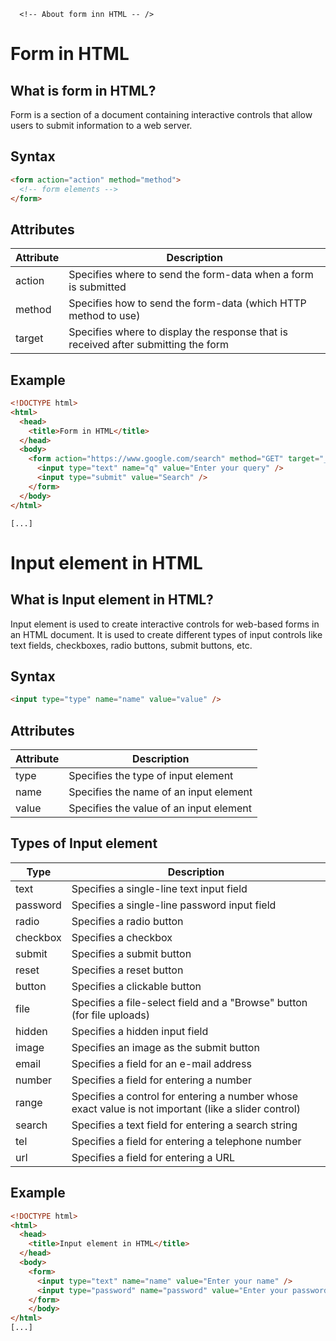       <!-- About form inn HTML -- />

# Form in HTML

## What is form in HTML?

Form is a section of a document containing interactive controls that allow users to submit information to a web server.

## Syntax

```html
<form action="action" method="method">
  <!-- form elements -->
</form>
```

## Attributes

| Attribute | Description                                                                 |
| --------- | --------------------------------------------------------------------------- |
| action    | Specifies where to send the form-data when a form is submitted              |
| method    | Specifies how to send the form-data (which HTTP method to use)              |
| target    | Specifies where to display the response that is received after submitting the form |

## Example

````html
<!DOCTYPE html>
<html>
  <head>
    <title>Form in HTML</title>
  </head>
  <body>
    <form action="https://www.google.com/search" method="GET" target="_blank">
      <input type="text" name="q" value="Enter your query" />
      <input type="submit" value="Search" />
    </form>
  </body>
</html>
````
````
[...]
````


<!-- About Input element in HTML -->

# Input element in HTML

## What is Input element in HTML?

Input element is used to create interactive controls for web-based forms in an HTML document. It is used to create different types of input controls like text fields, checkboxes, radio buttons, submit buttons, etc.

## Syntax

```html
<input type="type" name="name" value="value" />
```

## Attributes

| Attribute | Description                             |
| --------- | --------------------------------------- |
| type      | Specifies the type of input element     |
| name      | Specifies the name of an input element  |
| value     | Specifies the value of an input element |

## Types of Input element

| Type     | Description                                                                                          |
| -------- | ---------------------------------------------------------------------------------------------------- |
| text     | Specifies a single-line text input field                                                             |
| password | Specifies a single-line password input field                                                         |
| radio    | Specifies a radio button                                                                             |
| checkbox | Specifies a checkbox                                                                                 |
| submit   | Specifies a submit button                                                                            |
| reset    | Specifies a reset button                                                                             |
| button   | Specifies a clickable button                                                                         |
| file     | Specifies a file-select field and a "Browse" button (for file uploads)                               |
| hidden   | Specifies a hidden input field                                                                       |
| image    | Specifies an image as the submit button                                                              |
| email    | Specifies a field for an e-mail address                                                              |
| number   | Specifies a field for entering a number                                                              |
| range    | Specifies a control for entering a number whose exact value is not important (like a slider control) |
| search   | Specifies a text field for entering a search string                                                  |
| tel      | Specifies a field for entering a telephone number                                                    |
| url      | Specifies a field for entering a URL                                                                 |

## Example

````html
<!DOCTYPE html>
<html>
  <head>
    <title>Input element in HTML</title>
  </head>
  <body>
    <form>
      <input type="text" name="name" value="Enter your name" />
      <input type="password" name="password" value="Enter your password" />
    </form>  
    </body>  
</html> 
[...] 

